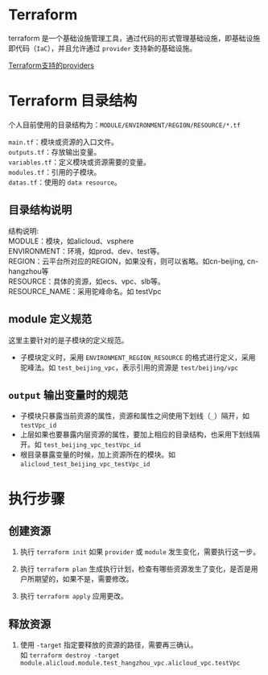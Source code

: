 # Terraform

terraform 是一个基础设施管理工具，通过代码的形式管理基础设施，即基础设施即代码（`IaC`），并且允许通过 `provider` 支持新的基础设施。

[Terraform支持的providers](https://www.terraform.io/docs/providers/index.html)

# Terraform 目录结构

个人目前使用的目录结构为：`MODULE/ENVIRONMENT/REGION/RESOURCE/*.tf`

`main.tf`：模块或资源的入口文件。  
`outputs.tf`：存放输出变量。  
`variables.tf`：定义模块或资源需要的变量。  
`modules.tf`：引用的子模块。  
`datas.tf`：使用的 `data resource`。  


## 目录结构说明

结构说明:  
MODULE：模块，如alicloud、vsphere  
ENVIRONMENT：环境，如prod、dev、test等。  
REGION：云平台所对应的REGION，如果没有，则可以省略。如cn-beijing, cn-hangzhou等  
RESOURCE：具体的资源，如ecs、vpc、slb等。  
RESOURCE_NAME：采用驼峰命名。如 testVpc  


## module 定义规范
这里主要针对的是子模块的定义规范。
* 子模块定义时，采用 `ENVIRONMENT_REGION_RESOURCE` 的格式进行定义，采用驼峰法。如 `test_beijing_vpc`，表示引用的资源是 `test/beijing/vpc`


## `output` 输出变量时的规范
* 子模块只暴露当前资源的属性，资源和属性之间使用下划线（`_`）隔开，如 `testVpc_id`
* 上层如果也要暴露内层资源的属性，要加上相应的目录结构，也采用下划线隔开。如 `test_beijing_vpc_testVpc_id`
* 根目录暴露变量的时候，加上资源所在的模块。如 `alicloud_test_beijing_vpc_testVpc_id`


# 执行步骤

## 创建资源
1. 执行 `terraform init`
如果 `provider` 或 `module` 发生变化，需要执行这一步。

2. 执行 `terraform plan`
生成执行计划，检查有哪些资源发生了变化，是否是用户所期望的，如果不是，需要修改。

3. 执行 `terraform apply`
应用更改。

## 释放资源
1. 使用 `-target` 指定要释放的资源的路径，需要再三确认。  
如 `terraform destroy -target module.alicloud.module.test_hangzhou_vpc.alicloud_vpc.testVpc`
